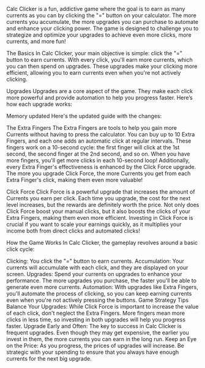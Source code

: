 Calc Clicker is a fun, addictive game where the goal is to earn as many currents as you can by clicking the "=" button on your calculator. The more currents you accumulate, the more upgrades you can purchase to automate and enhance your clicking power. The game is designed to challenge you to strategize and optimize your upgrades to achieve even more clicks, more currents, and more fun!

The Basics
In Calc Clicker, your main objective is simple: click the "=" button to earn currents. With every click, you'll earn more currents, which you can then spend on upgrades. These upgrades make your clicking more efficient, allowing you to earn currents even when you're not actively clicking.

Upgrades
Upgrades are a core aspect of the game. They make each click more powerful and provide automation to help you progress faster. Here’s how each upgrade works:

Memory updated
Here's the updated guide with the changes:

The Extra Fingers
The Extra Fingers are tools to help you gain more Currents without having to press the calculator. You can buy up to 10 Extra Fingers, and each one adds an automatic click at regular intervals. These fingers work on a 10-second cycle: the first finger will click at the 1st second, the second finger at the 2nd second, and so on. When you have more fingers, you'll get more clicks in each 10-second loop! Additionally, every Extra Finger's effectiveness is enhanced by the Click Force upgrade. The more you upgrade Click Force, the more Currents you get from each Extra Finger's click, making them even more valuable!

Click Force
Click Force is a powerful upgrade that increases the amount of Currents you earn per click. Each time you upgrade, the cost for the next level increases, but the rewards are definitely worth the price. Not only does Click Force boost your manual clicks, but it also boosts the clicks of your Extra Fingers, making them even more efficient. Investing in Click Force is crucial if you want to scale your earnings quickly, as it multiplies your income both from direct clicks and automated clicks!

How the Game Works
In Calc Clicker, the gameplay revolves around a basic click cycle:

Clicking: You click the "=" button to earn currents.
Accumulation: Your currents will accumulate with each click, and they are displayed on your screen.
Upgrades: Spend your currents on upgrades to enhance your performance. The more upgrades you purchase, the faster you'll be able to generate even more currents.
Automation: With upgrades like Extra Fingers, you'll automate the process of clicking, so you can keep earning currents even when you're not actively pressing the buttons.
Game Strategy Tips
Balance Your Upgrades: While Click Force is important to increase the value of each click, don't neglect the Extra Fingers. More fingers mean more clicks in less time, so investing in both upgrades will help you progress faster.
Upgrade Early and Often: The key to success in Calc Clicker is frequent upgrades. Even though they may get expensive, the earlier you invest in them, the more currents you can earn in the long run.
Keep an Eye on the Price: As you progress, the prices of upgrades will increase. Be strategic with your spending to ensure that you always have enough currents for the next big upgrade.
